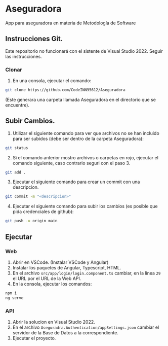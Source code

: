 # Aseguradora
App para aseguradora en materia de Metodología de Software
  
## Instrucciones Git.
Este repositorio no funcionará con el sistente de Visual Studio 2022. Seguir las instrucciones.  

### Clonar
1. En una consola, ejecutar el comando:
```bash
git clone https://github.com/CodeINN95612/Aseguradora
```
(Este generara una carpeta llamada Aseguradora en el directorio que se encuentre).

## Subir Cambios.
1. Utilizar el siguiente comando para ver que archivos no se han incluido para ser subidos (debe ser dentro de la carpeta Aseguradora):
```bash
git status
```
2. Si el comando anterior mostro archivos o carpetas en rojo, ejecutar el comando siguiente, caso contrario seguri con el paso 3.
```bash
git add .
```
3. Ejecutar el siguiente comando para crear un commit con una descripcion.
```bash
git commit -m "<descripcion>"
```
4. Ejecutar el siguiente comando para subir los cambios (es posible que pida credenciales de github):
```bash
git push -u origin main
```

## Ejecutar

### Web
1. Abrir en VSCode. (Instalar VSCode y Angular)
2. Instalar los paquetes de Angular, Typescript, HTML.
3. En el archivo `src/app/login/login.component.ts` cambiar, en la linea `29` el URL por el URL de la Web API.
4. En la consola, ejecutar los comandos: 
```bash
npm i
ng serve
```

### API
1. Abrir la solucion en Visual Studio 2022.
2. En el archivo `Aseguradra.Authentication/appSettings.json` cambiar el servidor de la Base de Datos a la correspondiente.
3. Ejecutar el proyecto.

